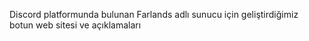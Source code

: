 Discord platformunda bulunan Farlands adlı sunucu için geliştirdiğimiz botun web sitesi ve açıklamaları
